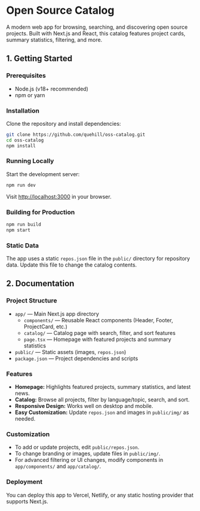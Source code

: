 # Open Source Catalog

A modern web app for browsing, searching, and discovering open source projects. Built with Next.js and React, this catalog features project cards, summary statistics, filtering, and more.

## 1. Getting Started

### Prerequisites

- Node.js (v18+ recommended)
- npm or yarn

### Installation

Clone the repository and install dependencies:

```bash
git clone https://github.com/quehill/oss-catalog.git
cd oss-catalog
npm install
```

### Running Locally

Start the development server:

```bash
npm run dev
```

Visit [http://localhost:3000](http://localhost:3000) in your browser.

### Building for Production

```bash
npm run build
npm start
```

### Static Data

The app uses a static `repos.json` file in the `public/` directory for repository data. Update this file to change the catalog contents.

## 2. Documentation

### Project Structure

- `app/` — Main Next.js app directory
  - `components/` — Reusable React components (Header, Footer, ProjectCard, etc.)
  - `catalog/` — Catalog page with search, filter, and sort features
  - `page.tsx` — Homepage with featured projects and summary statistics
- `public/` — Static assets (images, `repos.json`)
- `package.json` — Project dependencies and scripts

### Features

- **Homepage:** Highlights featured projects, summary statistics, and latest news.
- **Catalog:** Browse all projects, filter by language/topic, search, and sort.
- **Responsive Design:** Works well on desktop and mobile.
- **Easy Customization:** Update `repos.json` and images in `public/img/` as needed.

### Customization

- To add or update projects, edit `public/repos.json`.
- To change branding or images, update files in `public/img/`.
- For advanced filtering or UI changes, modify components in `app/components/` and `app/catalog/`.

### Deployment

You can deploy this app to Vercel, Netlify, or any static hosting provider that supports Next.js.
